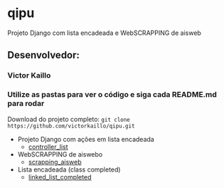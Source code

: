 # qipu
Projeto Django com lista encadeada e WebSCRAPPING de aisweb

## Desenvolvedor:
### Victor Kaillo
### Utilize as pastas para ver o código e siga cada README.md para rodar

Download do projeto completo: ```git clone https://github.com/victorkaillo/qipu.git```

- Projeto Django com ações em lista encadeada
  - [controller_list](https://www.github.com/victorkaillo/qipu/tree/main/controller_list)
- WebSCRAPPING de aiswebo 
  - [scrapping_aisweb](https://github.com/victorkaillo/qipu/tree/main/scrapping_aisweb)
- Lista encadeada (class completed)
  - [linked_list_completed](https://www.github.com/victorkaillo/qipu/tree/main/linked_list_completed)

